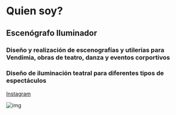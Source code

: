 # Quien soy?

## Escenógrafo Iluminador

### Diseño y realización de escenografías y utilerias para Vendimia, obras de teatro, danza y eventos corportivos

### Diseño de iluminación teatral para diferentes tipos de espectáculos

[Instagram](https://www.instagram.com/luchosetroc/)

![img](https://pbs.twimg.com/profile_images/1019639350517227520/5-26t6Us_400x400.jpg)




